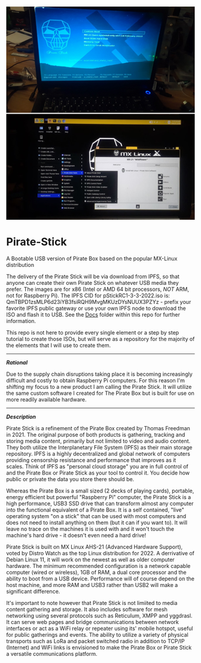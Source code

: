![image](https://github.com/ThomasFreedman/Pirate-Stick/blob/prior-to-20220407/pirateStickBootScreen.png?raw=true)
![image](https://github.com/ThomasFreedman/Pirate-Stick/blob/prior-to-20220407/pirateStickDesktop.jpg?raw=true)

# Pirate-Stick
A Bootable USB version of Pirate Box based on the popular MX-Linux distribution

The delivery of the Pirate Stick will be via download from IPFS, so that anyone can create their own Pirate Stick on whatever USB media they prefer. The images are for x86 (Intel or AMD 64 bit processors, *NOT* ARM, not for Raspberry Pi). The IPFS CID for pStickRC1-3-3-2022.iso is: QmTBPD1zsMLP6d23iYB3fsiRQH9MvgMKUzDYsNUUX3PZYz - prefix your favorite IPFS public gateway or use your own IPFS node to download the ISO and flash it to USB. See the [Docs](https://github.com/ThomasFreedman/Pirate-Stick/tree/main/Docs) folder within this repo for further information.

This repo is not here to provide every single element or a step by step tutorial to create those ISOs, but will serve as a repository for the majority of the elements that I will use to create them.

---------------------------------
***Rational***

Due to the supply chain disruptions taking place it is becoming increasingly difficult and costly to obtain Raspberry Pi computers. For this reason I'm shifting my focus to a new product I am calling the Pirate Stick. It will utilize the same custom software I created for The Pirate Box but is built for use on more readily available hardware. 

---------------------------------
***Description***

Pirate Stick is a refinement of the Pirate Box created by Thomas Freedman in 2021. The original purpose of both products is gathering, tracking and storing media content, primarily but not limited to video and audio content. They both utilize the Interplanetary File System (IPFS) as their main storage repository. IPFS is a highly decentralized and global network of computers providing censorship resistance and performance that improves as it scales. Think of IPFS as "personal cloud storage" you are in full control of and the Pirate Box or Pirate Stick as your tool to control it. You decide how public or private the data you store there should be.

Whereas the Pirate Box is a small sized (2 decks of playing cards), portable, energy efficient but powerful "Raspberry Pi" computer, the Pirate Stick is a high performance, USB3 SSD drive that can transform almost any computer into the functional equivalent of a Pirate Box. It is a self contained, "live"  operating system "on a stick" that can be used with most computers and does not need to install anything on them (but it can if you want to). It will leave no trace on the machines it is used with and it won't touch the machine's hard drive - it doesn't even need a hard drive!

Pirate Stick is built on MX Linux AHS-21 (Advanced Hardware Support), voted by Distro Watch as the top Linux distribution for 2022. A derrivative of Debian Linux 11, it will work on the newest as well as older computer hardware. The minimum recommended configuration is a network capable computer (wired or wireless), 1GB of RAM, a dual core processor and the ability to boot from a USB device. Performance will of course depend on the host machine, and more RAM and USB3 rather than USB2 will make a significant difference.

It's important to note however that Pirate Stick is not limiited to media content gathering and storage. It also includes software for mesh networking using several protocols such as Reticulum, XMPP and yggdrasl. It can serve web pages and bridge communications between network interfaces or act as a WiFi relay or repeater using its' mobile hotspot, useful for public gatherings and events. The ability to utilize a variety of physical transports such as LoRa and packet switched radio in addition to TCP/IP (Internet) and WiFi links is envisioned to make the Pirate Box or Pirate Stick a versatile communications platform.
